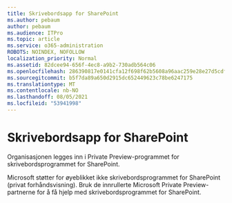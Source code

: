 ```yaml
---
title: Skrivebordsapp for SharePoint
ms.author: pebaum
author: pebaum
ms.audience: ITPro
ms.topic: article
ms.service: o365-administration
ROBOTS: NOINDEX, NOFOLLOW
localization_priority: Normal
ms.assetid: 82dcee94-656f-4ec8-a9b2-730adb564c06
ms.openlocfilehash: 286390817e0141cfa12f698f62b5608a96aac259e28e27d5cdf6e0b1a935d752
ms.sourcegitcommit: b5f7da89a650d2915dc652449623c78be6247175
ms.translationtype: MT
ms.contentlocale: nb-NO
ms.lasthandoff: 08/05/2021
ms.locfileid: "53941998"
---
```

# <a name="desktop-app-for-sharepoint"></a>Skrivebordsapp for SharePoint

Organisasjonen legges inn i Private Preview-programmet for skrivebordsprogrammet for SharePoint.

Microsoft støtter for øyeblikket ikke skrivebordsprogrammet for SharePoint (privat forhåndsvisning). Bruk de innrullerte Microsoft Private Preview-partnerne for å få hjelp med skrivebordsprogrammet for SharePoint.

